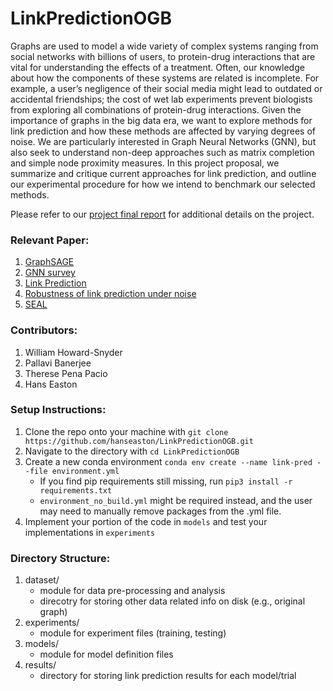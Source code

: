 # LinkPredictionOGB

Graphs are used to model a wide variety of complex systems ranging from social networks with
billions of users, to protein-drug interactions that are vital for understanding the effects of a treatment.
Often, our knowledge about how the components of these systems are related is incomplete. For
example, a user’s negligence of their social media might lead to outdated or accidental friendships;
the cost of wet lab experiments prevent biologists from exploring all combinations of protein-drug
interactions.
Given the importance of graphs in the big data era, we want to explore methods for link prediction
and how these methods are affected by varying degrees of noise. We are particularly interested in
Graph Neural Networks (GNN), but also seek to understand non-deep approaches such as matrix
completion and simple node proximity measures. In this project proposal, we summarize and critique
current approaches for link prediction, and outline our experimental procedure for how we intend to
benchmark our selected methods.

Please refer to our [project final report](final_report.pdf) for additional details on the project.


### Relevant Paper:
1. [GraphSAGE](https://arxiv.org/pdf/1706.02216.pdf)
2. [GNN survey](https://arxiv.org/pdf/1901.00596.pdf)
3. [Link Prediction](http://www.eecs.harvard.edu/~michaelm/CS222/linkpred.pdf)
4. [Robustness of link prediction under noise](https://www.nature.com/articles/srep18881)
5. [SEAL](https://proceedings.neurips.cc/paper/2018/file/53f0d7c537d99b3824f0f99d62ea2428-Paper.pdf)

### Contributors:
1. William Howard-Snyder
2. Pallavi Banerjee
3. Therese Pena Pacio
4. Hans Easton

### Setup Instructions:
1. Clone the repo onto your machine with `git clone https://github.com/hanseaston/LinkPredictionOGB.git`
2. Navigate to the directory with `cd LinkPredictionOGB`
3. Create a new conda environment `conda env create --name link-pred --file environment.yml`
    - If you find pip requirements still missing, run `pip3 install -r requirements.txt`
    - `environment_no_build.yml` might be required instead, and the user may need to manually remove packages from the .yml file.
4. Implement your portion of the code in `models` and test your implementations in `experiments`


### Directory Structure:
1. dataset/
    - module for data pre-processing and analysis
    - direcotry for storing other data related info on disk (e.g., original graph)
2. experiments/
    - module for experiment files (training, testing)
3. models/
    - module for model definition files
4. results/
    - directory for storing link prediction results for each model/trial
